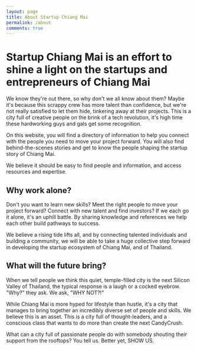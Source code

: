 ```yaml
---
layout: page
title: About Startup Chiang Mai
permalink: /about
comments: true
---
```

# Startup Chiang Mai is an effort to shine a light on the startups and entrepreneurs of Chiang Mai

We know they're out there, so why don't we all know about them? Maybe it's because this scrappy crew has more talent than confidence, but we're not really satisfied to let them hide, tinkering away at their projects. This is a city full of creative people on the brink of a tech revolution, it's high time these hardworking guys and gals get some recognition.

On this website, you will find a directory of information to help you connect with the people you need to move your project forward. You will also find behind-the-scenes stories and get to know the people shaping the startup story of Chiang Mai.

We believe it should be easy to find people and information, and access resources and expertise.

## Why work alone?

Don't you want to learn new skills? Meet the right people to move your project forward? Connect with new talent and find investors? If we each go it alone, it's an uphill battle. By sharing knowledge and references we help each other build pathways to success.

We believe a rising tide lifts all, and by connecting talented individuals and building a community, we will be able to take a huge collective step forward in developing the startup ecosystem of Chiang Mai, and of Thailand.

## What will the future bring?

When we tell people we think this quiet, temple-filled city is the next Silicon Valley of Thailand, the typical response is a laugh or a cocked eyebrow. "Why?" they ask. We ask, "WHY NOT?!"

While Chiang Mai is more hyped for lifestyle than hustle, it's a city that manages to bring together an incredibly diverse set of people and skills. We believe this is an asset. This is a city full of thought-leaders, and a conscious class that wants to do more than create the next CandyCrush.

What can a city full of passionate people do with somebody shouting their support from the rooftops? You tell us. Better yet, SHOW US.
